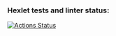 ### Hexlet tests and linter status:
[![Actions Status](https://github.com/steaff/java-project-61/workflows/hexlet-check/badge.svg)](https://github.com/steaff/java-project-61/actions)